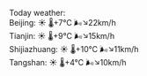 Today weather:  
Beijing: ☀️ 🌡️+7°C 🌬️↘22km/h  
Tianjin: ☀️ 🌡️+9°C 🌬️↘15km/h  
Shijiazhuang: ☀️ 🌡️+10°C 🌬️↘11km/h  
Tangshan: ☀️ 🌡️+4°C 🌬️↘10km/h  

